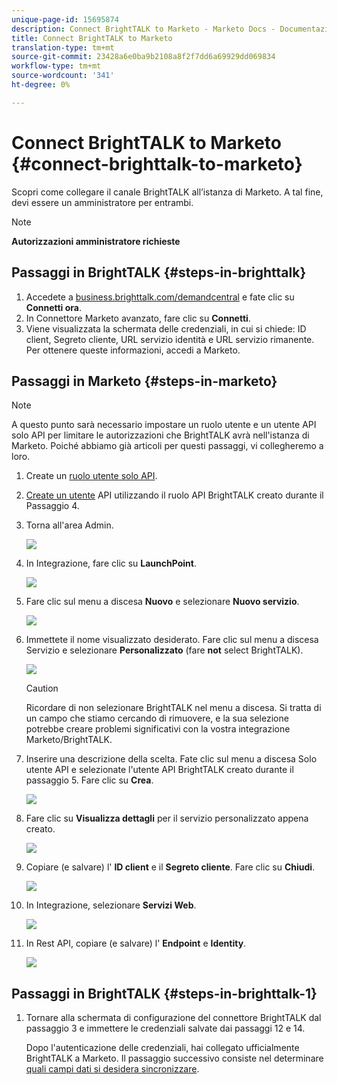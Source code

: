 ```yaml
---
unique-page-id: 15695874
description: Connect BrightTALK to Marketo - Marketo Docs - Documentazione prodotto
title: Connect BrightTALK to Marketo
translation-type: tm+mt
source-git-commit: 23428a6e0ba9b2108a8f2f7dd6a69929dd069834
workflow-type: tm+mt
source-wordcount: '341'
ht-degree: 0%

---
```



# Connect BrightTALK to Marketo {#connect-brighttalk-to-marketo}

Scopri come collegare il canale BrightTALK all’istanza di Marketo. A tal fine, devi essere un amministratore per entrambi.

>[!NOTE]
>
>**Autorizzazioni amministratore richieste**

## Passaggi in BrightTALK {#steps-in-brighttalk}

1. Accedete a [business.brighttalk.com/demandcentral](http://business.brighttalk.com/demandcentral/login) e fate clic su **Connetti ora**.
1. In Connettore Marketo avanzato, fare clic su **Connetti**.
1. Viene visualizzata la schermata delle credenziali, in cui si chiede: ID client, Segreto cliente, URL servizio identità e URL servizio rimanente. Per ottenere queste informazioni, accedi a Marketo.

## Passaggi in Marketo {#steps-in-marketo}

>[!NOTE]
>
>A questo punto sarà necessario impostare un ruolo utente e un utente API solo API per limitare le autorizzazioni che BrightTALK avrà nell&#39;istanza di Marketo. Poiché abbiamo già articoli per questi passaggi, vi collegheremo a loro.

1. Create un [ruolo utente solo API](http://docs.marketo.com/x/iwMk).
1. [Create un utente](http://docs.marketo.com/x/jwMk) API utilizzando il ruolo API BrightTALK creato durante il Passaggio 4.
1. Torna all&#39;area Admin.

   ![](assets/one.png)

1. In Integrazione, fare clic su **LaunchPoint**.

   ![](assets/two.png)

1. Fare clic sul menu a discesa **Nuovo** e selezionare **Nuovo servizio**.

   ![](assets/three.png)

1. Immettete il nome visualizzato desiderato. Fare clic sul menu a discesa Servizio e selezionare **Personalizzato** (fare **not** select BrightTALK).

   ![](assets/four.png)

   >[!CAUTION]
   >
   >Ricordare di non selezionare BrightTALK nel menu a discesa. Si tratta di un campo che stiamo cercando di rimuovere, e la sua selezione potrebbe creare problemi significativi con la vostra integrazione Marketo/BrightTALK.

1. Inserire una descrizione della scelta. Fate clic sul menu a discesa Solo utente API e selezionate l&#39;utente API BrightTALK creato durante il passaggio 5. Fare clic su **Crea**.

   ![](assets/five.png)

1. Fare clic su **Visualizza dettagli** per il servizio personalizzato appena creato.

   ![](assets/six.png)

1. Copiare (e salvare) l&#39; **ID client** e il **Segreto cliente**. Fare clic su **Chiudi**.

   ![](assets/eight-1.png)

1. In Integrazione, selezionare **Servizi Web**.

   ![](assets/nine-1.png)

1. In Rest API, copiare (e salvare) l&#39; **Endpoint** e **Identity**.

   ![](assets/ten.png)

## Passaggi in BrightTALK {#steps-in-brighttalk-1}

1. Tornare alla schermata di configurazione del connettore BrightTALK dal passaggio 3 e immettere le credenziali salvate dai passaggi 12 e 14.

   Dopo l&#39;autenticazione delle credenziali, hai collegato ufficialmente BrightTALK a Marketo. Il passaggio successivo consiste nel determinare [quali campi dati si desidera sincronizzare](http://support.brighttalk.com/hc/en-us/articles/115005131274-BrightTALK-Connector-for-Marketo-Choose-the-Fields-to-Sync).

